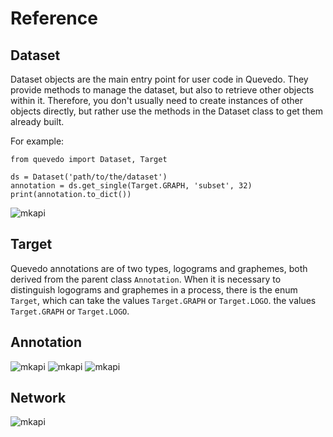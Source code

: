 # Reference

## Dataset

Dataset objects are the main entry point for user code in Quevedo. They provide
methods to manage the dataset, but also to retrieve other objects within it.
Therefore, you don't usually need to create instances of other objects directly,
but rather use the methods in the Dataset class to get them already built.

For example:

```
from quevedo import Dataset, Target

ds = Dataset('path/to/the/dataset')
annotation = ds.get_single(Target.GRAPH, 'subset', 32)
print(annotation.to_dict())
```

![mkapi](quevedo.Dataset)

## Target

Quevedo annotations are of two types, logograms and graphemes, both derived from
the parent class `Annotation`. When it is necessary to distinguish logograms and
graphemes in a process, there is the enum `Target`, which can take the values
`Target.GRAPH` or `Target.LOGO`. the values `Target.GRAPH` or `Target.LOGO`.

## Annotation

![mkapi](quevedo.annotation.Annotation)
![mkapi](quevedo.annotation.Logogram)
![mkapi](quevedo.annotation.Grapheme)

## Network

![mkapi](quevedo.network.network.Network)
